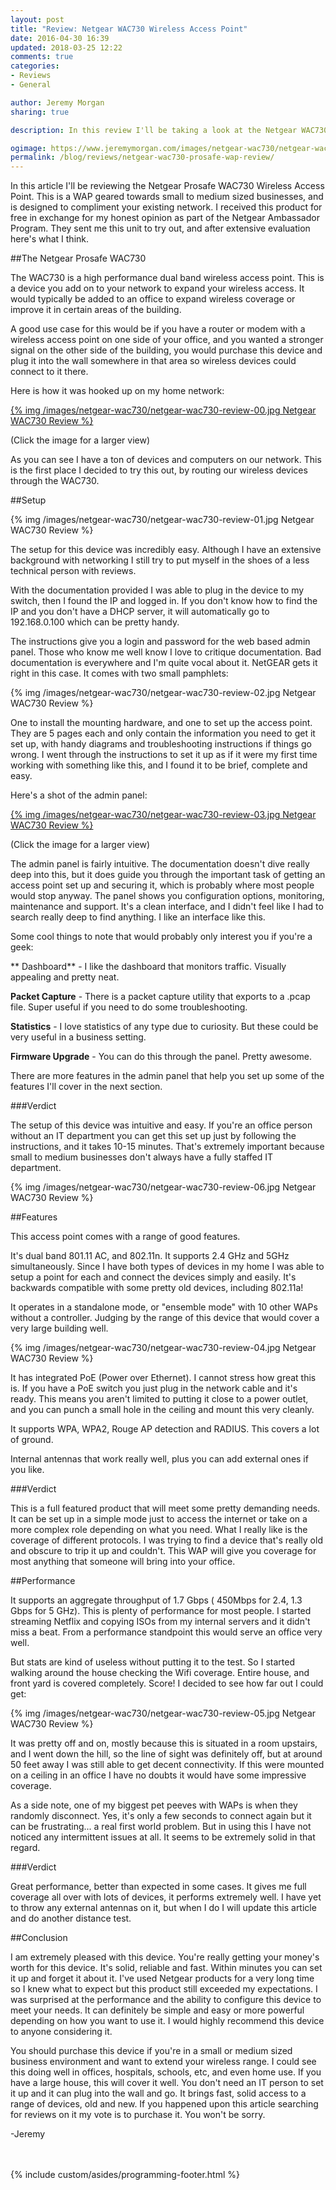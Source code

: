 ```yaml
---
layout: post
title: "Review: Netgear WAC730 Wireless Access Point"
date: 2016-04-30 16:39
updated: 2018-03-25 12:22
comments: true
categories:
- Reviews
- General

author: Jeremy Morgan
sharing: true

description: In this review I'll be taking a look at the Netgear WAC730 ProSAFE Dual Band Wireless Access Point. This is a low cost wireless access point for small business use and I'll hammer on it and share the results. 

ogimage: https://www.jeremymorgan.com/images/netgear-wac730/netgear-wac730-review-og.jpg
permalink: /blog/reviews/netgear-wac730-prosafe-wap-review/
---
```


In this article I'll be reviewing the Netgear Prosafe WAC730 Wireless Access Point. This is a WAP geared towards small to medium sized businesses, and is designed to compliment your existing network. I received this product for free in exchange for my honest opinion as part of the Netgear Ambassador Program. They sent me this unit to try out, and after extensive evaluation here's what I think. 
<!-- more -->

##The Netgear Prosafe WAC730

The WAC730 is a high performance dual band wireless access point. This is a device you add on to your network to expand your wireless access. It would typically be added to an office to expand wireless coverage or improve it in certain areas of the building. 

A good use case for this would be if you have a router or modem with a wireless access point on one side of your office, and you wanted a stronger signal on the other side of the building, you would purchase this device and plug it into the wall somewhere in that area so wireless devices could connect to it there. 

Here is how it was hooked up on my home network:

<a href="/images/netgear-wac730/netgear-wac730-review-large-00.jpg">{% img /images/netgear-wac730/netgear-wac730-review-00.jpg Netgear WAC730 Review %}</a>

(Click the image for a larger view)

As you can see I have a ton of devices and computers on our network. This is the first place I decided to try this out, by routing our wireless devices through the WAC730.

##Setup

{% img /images/netgear-wac730/netgear-wac730-review-01.jpg Netgear WAC730 Review %}

The setup for this device was incredibly easy. Although I have an extensive background with networking I still try to put myself in the shoes of a less technical person with reviews. 

With the documentation provided I was able to plug in the device to my switch, then I found the IP and logged in. If you don't know how to find the IP and you don't have a DHCP server, it will automatically go to 192.168.0.100 which can be pretty handy. 

The instructions give you a login and password for the web based admin panel. Those who know me well know I love to critique documentation. Bad documentation is everywhere and I'm quite vocal about it. NetGEAR gets it right in this case. It comes with two small pamphlets:

{% img /images/netgear-wac730/netgear-wac730-review-02.jpg Netgear WAC730 Review %}

One to install the mounting hardware, and one to set up the access point. They are 5 pages each and only contain the information you need to get it set up, with handy diagrams and troubleshooting instructions if things go wrong. I went through the instructions to set it up as if it were my first time working with something like this, and I found it to be brief, complete and easy. 

Here's a shot of the admin panel:

<a href="/images/netgear-wac730/netgear-wac730-review-large-03.jpg">{% img /images/netgear-wac730/netgear-wac730-review-03.jpg Netgear WAC730 Review %}</a>

(Click the image for a larger view)

The admin panel is fairly intuitive. The documentation doesn't dive really deep into this, but it does guide you through the important task of getting an access point set up and securing it, which is probably where most people would stop anyway. The panel shows you configuration options, monitoring, maintenance and support. It's a clean interface, and I didn't feel like I had to search really deep to find anything. I like an interface like this. 

Some cool things to note that would probably only interest you if you're a geek:

** Dashboard** - I like the dashboard that monitors traffic. Visually appealing and pretty neat.

**Packet Capture** - There is a packet capture utility that exports to a .pcap file. Super useful if you need to do some troubleshooting.

**Statistics** - I love statistics of any type due to curiosity. But these could be very useful in a business setting.

**Firmware Upgrade** - You can do this through the panel. Pretty awesome. 

There are more features in the admin panel that help you set up some of the features I'll cover in the next section. 

###Verdict

The setup of this device was intuitive and easy. If you're an office person without an IT department you can get this set up just by following the instructions, and it takes 10-15 minutes. That's extremely important because small to medium businesses don't always have a fully staffed IT department. 

{% img /images/netgear-wac730/netgear-wac730-review-06.jpg Netgear WAC730 Review %}

##Features

This access point comes with a range of good features. 

It's dual band 801.11 AC, and 802.11n. It supports 2.4 GHz and 5GHz simultaneously. Since I have both types of devices in my home I was able to setup a point for each and connect the devices simply and easily. It's backwards compatible with some pretty old devices, including 802.11a!  

It operates in a standalone mode, or "ensemble mode" with 10 other WAPs without a controller. Judging by the range of this device that would cover a very large building well.

{% img /images/netgear-wac730/netgear-wac730-review-04.jpg Netgear WAC730 Review %}

It has integrated PoE (Power over Ethernet). I cannot stress how great this is. If you have a PoE switch you just plug in the network cable and it's ready. This means you aren't limited to putting it close to a power outlet, and you can punch a small hole in the ceiling and mount this very cleanly. 

It supports WPA, WPA2, Rouge AP detection and RADIUS. This covers a lot of ground. 

Internal antennas that work really well, plus you can add external ones if you like. 

###Verdict

This is a full featured product that will meet some pretty demanding needs. It can be set up in a simple mode just to access the internet or take on a more complex role depending on what you need. What I really like is the coverage of different protocols. I was trying to find a device that's really old and obscure to trip it up and couldn't. This WAP will give you coverage for most anything that someone will bring into your office.  

##Performance

It supports an aggregate throughput of 1.7 Gbps ( 450Mbps for 2.4, 1.3 Gbps for 5 GHz). This is plenty of performance for most people. I started streaming Netflix and copying ISOs from my internal servers and it didn't miss a beat. From a performance standpoint this would serve an office very well. 

But stats are kind of useless without putting it to the test. So I started walking around the house checking the Wifi coverage. Entire house, and front yard is covered completely. Score! I decided to see how far out I could get: 

{% img /images/netgear-wac730/netgear-wac730-review-05.jpg Netgear WAC730 Review %}

It was pretty off and on, mostly because this is situated in a room upstairs, and I went down the hill, so the line of sight was definitely off, but at around 50 feet away I was still able to get decent connectivity. If this were mounted on a ceiling in an office I have no doubts it would have some impressive coverage. 

As a side note, one of my biggest pet peeves with WAPs is when they randomly disconnect. Yes, it's only a few seconds to connect again but it can be frustrating... a real first world problem. But in using this I have not noticed any intermittent issues at all. It seems to be extremely solid in that regard. 

###Verdict

Great performance, better than expected in some cases. It gives me full coverage all over with lots of devices, it performs extremely well. I have yet to throw any external antennas on it, but when I do I will update this article and do another distance test. 


##Conclusion

I am extremely pleased with this device. You're really getting your money's worth for this device. It's solid, reliable and fast. Within minutes you can set it up and forget it about it. I've used Netgear products for a very long time so I knew what to expect but this product still exceeded my expectations. I was surprised at the performance and the ability to configure this device to meet your needs. It can definitely be simple and easy or more powerful depending on how you want to use it. I would highly recommend this device to anyone considering it. 

You should purchase this device if you're in a small or medium sized business environment and want to extend your wireless range. I could see this doing well in offices, hospitals, schools, etc, and even home use. If you have a large house, this will cover it well. You don't need an IT person to set it up and it can plug into the wall and go. It brings fast, solid access to a range of devices, old and new. If you happened upon this article searching for reviews on it my vote is to purchase it. You won't be sorry. 


-Jeremy 

<br />
<br />
{% include custom/asides/programming-footer.html %}
<br />
